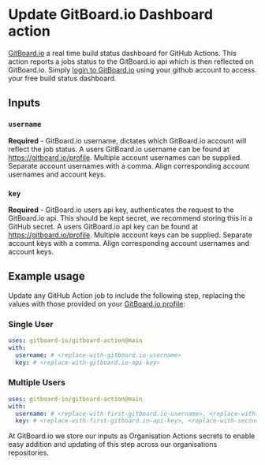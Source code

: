 # Update GitBoard.io Dashboard action

[GitBoard.io](https://gitboard.io/) a real time build status dashboard for GitHub Actions.
This action reports a jobs status to the GitBoard.io api which is then reflected on GitBoard.io.
Simply [login to GitBoard.io](https://gitboard.io/login) using your github account to access your free build status dashboard. 

## Inputs

### `username`

**Required** -  GitBoard.io username, dictates which GitBoard.io account will reflect the job status. A users GitBoard.io username can be found at https://gitboard.io/profile. Multiple account usernames can be supplied. Separate account usernames with a comma. Align corresponding account usernames and account keys.

### `key`

**Required** -  GitBoard.io users api key, authenticates the request to the GitBoard.io api. This should be kept secret, we recommend storing this in a GitHub secret. A users GitBoard.io api key can be found at https://gitboard.io/profile. Multiple account keys can be supplied. Separate account keys with a comma. Align corresponding account usernames and account keys.

## Example usage

Update any GitHub Action job to include the following step, replacing the values with those provided on your [GitBoard.io profile](https://gitboard.io/profile):

### Single User 
```yaml
uses: gitboard-io/gitboard-action@main
with:
  username: # <replace-with-gitboard.io-username>
  key: # <replace-with-gitboard.io-api-key>
```

### Multiple Users
```yaml
uses: gitboard-io/gitboard-action@main
with:
  username: # <replace-with-first-gitboard.io-username>, <replace-with-second-gitboard.io-username>
  key: # <replace-with-first-gitboard.io-api-key>, <replace-with-second-gitboard.io-api-key>
```

At GitBoard.io we store our inputs as Organisation Actions secrets to enable easy addition and updating of this step across our organisations repositories. 